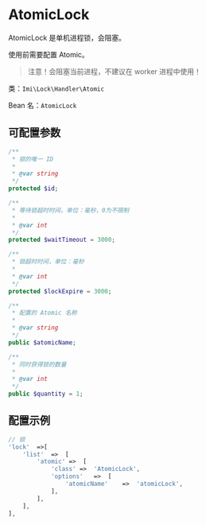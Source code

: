 # AtomicLock

AtomicLock 是单机进程锁，会阻塞。

使用前需要配置 Atomic。

> 注意！会阻塞当前进程，不建议在 worker 进程中使用！

类：`Imi\Lock\Handler\Atomic`

Bean 名：`AtomicLock`

## 可配置参数

```php
/**
 * 锁的唯一 ID
 *
 * @var string
 */
protected $id;

/**
 * 等待锁超时时间，单位：毫秒，0为不限制
 * 
 * @var int
 */
protected $waitTimeout = 3000;

/**
 * 锁超时时间，单位：毫秒
 * 
 * @var int
 */
protected $lockExpire = 3000;

/**
 * 配置的 Atomic 名称
 *
 * @var string
 */
public $atomicName;

/**
 * 同时获得锁的数量
 * 
 * @var int
 */
public $quantity = 1;

```

## 配置示例

```php
// 锁
'lock'  =>[
    'list'  =>  [
        'atomic' =>  [
            'class' =>  'AtomicLock',
            'options'   =>  [
                'atomicName'    =>  'atomicLock',
            ],
        ],
    ],
],
```
